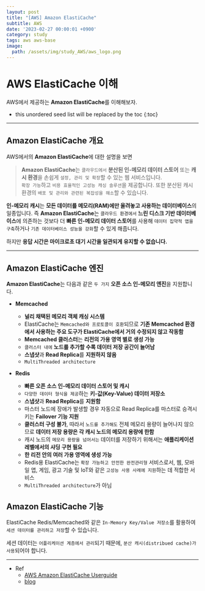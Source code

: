 ```yaml
---
layout: post
title: "[AWS] Amazon ElastiCache"
subtitle: AWS
date: '2023-02-27 00:00:01 +0900'
category: study
tags: aws aws-base
image:
  path: /assets/img/study_AWS/aws_logo.png
---
```


# AWS ElastiCache 이해
AWS에서 제공하는 **Amazon ElastiCache**를 이해해보자.

<!--more-->

* this unordered seed list will be replaced by the toc
{:toc}

<hr/>

## Amazon ElastiCache 개요

AWS에서의 **Amazon ElastiCache**에 대한 설명을 보면
> **Amazon ElastiCache**는 `클라우드에서` **분산된 인-메모리 데이터 스토어** 또는 **캐시 환경**을 손쉽게 `설정, 관리 및 확장`할 수 있는 웹 서비스입니다. <br>
> `확장 가능`하고 `비용 효율적인 고성능 캐싱 솔루션`을 제공합니다. 또한 분산된 캐시 환경의 `배포 및 관리와 관련된 복잡성을 해소`할 수 있습니다.

**인-메모리 캐시**는 **모든 데이터를 메모리(RAM)에만 올려놓고 사용하는 데이터베이스**의 일종입니다.
즉 **Amazon ElastiCache**는 `클라우드 환경에서` **느린 디스크 기반 데이터베이스**에 의존하는 것보다 더 **빠른 인-메모리 데이터 스토어**를 사용해 `데이터 집약적 앱을 구축`하거나 `기존 데이터베이스 성능을 강화`할 수 있게 해줍니다.

하지만 **응답 시간은 마이크로초 대기 시간을 일관되게 유지할 수 없습니다.**

<hr/>

## Amazon ElastiCache 엔진

**Amazon ElastiCache**는 다음과 같은 `두 가지` **오픈 소스 인-메모리 엔진**을 지원합니다.
* **Memcached**
    + **널리 채택된 메모리 객체 캐싱 시스템**
    + ElastiCache는 `Memcached와 프로토콜이 호환`되므로 **기존 Memcached 환경에서 사용하는 주요 도구가 ElastiCache에서 거의 수정되지 않고 작동함**
    + **Memcached 클러스터**는 **리전의 가용 영역 별로 생성 가능**
    + `클러스터 내에` **노드를 추가할 수록 데이터 저장 공간이 늘어남**
    + **스냅샷**과 **Read Replica**를 **지원하지 않음**
    + `MultiThreaded architecture`

* **Redis**
    + **빠른 오픈 소스 인-메모리 데이터 스토어 및 캐시**
    + `다양한 데이터 형식을 제공`하는 **키-값(Key-Value) 데이터 저장소**
    + **스냅샷**과 **Read Replica**를 **지원함**
    + 마스터 노드에 장애가 발생할 경우 자동으로 Read Replica를 마스터로 승격시키는 **Failover 기능 지원**
    + **클러스터 구성 불가**, 따라서 `노드를 추가해도` 전체 메모리 용량이 늘어나지 않으므로 **데이터 저장 용량은 각 캐시 노드의 메모리 용량에 한함**
    + 캐시 노드의 `메모리 용량을 넘어서는` 데이터를 저장하기 위해서는 **애플리케이션 레벨에서의 샤딩 구현 필요**
    + **한 리전 안의 여러 가용 영역에 생성 가능**
    + Redis용 ElastiCache는 `확장 가능하고 안전한 완전관리형` 서비스로서, 웹, 모바일 앱, 게임, 광고 기술 및 IoT와 같은 `고성능 사용 사례에 지원`하는 데 적합한 서비스
    + `MultiThreaded architecture`가 아님


## Amazon ElastiCache 기능

ElastiCache Redis/Memcached와 같은 `In-Memory Key/Value 저장소`를 활용하여 `세션 데이터를 관리하고 저장`할 수 있습니다.

세션 데이터는 `어플리케이션 계층에서 관리`되기 때문에, `분산 캐시(distribued cache)가 사용`되어야 합니다.

<hr/>

* Ref
  - [AWS Amazon ElastiCache Userguide](https://docs.aws.amazon.com/ko_kr/AmazonElastiCache/latest/mem-ug/WhatIs.html)
  - [blog](https://sarc.io/index.php/aws/656-aws-amazon-elasticache)
